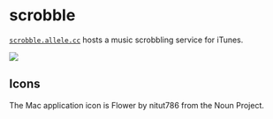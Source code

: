 # scrobble

[`scrobble.allele.cc`](https://scrobble.allele.cc) hosts a music scrobbling
service for iTunes.

![](https://i.imgur.com/vUx2DCe.jpg)

## Icons

The Mac application icon is Flower by nitut786 from the Noun Project.
